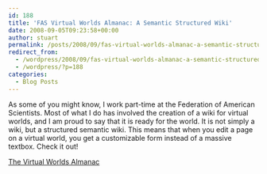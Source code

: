 ```yaml
---
id: 188
title: 'FAS Virtual Worlds Almanac: A Semantic Structured Wiki'
date: 2008-09-05T09:23:58+00:00
author: stuart
permalink: /posts/2008/09/fas-virtual-worlds-almanac-a-semantic-structured-wiki// 
redirect_from:
  - /wordpress/2008/09/fas-virtual-worlds-almanac-a-semantic-structured-wiki/
  - /wordpress/?p=188
categories:
  - Blog Posts
---
```

As some of you might know, I work part-time at the Federation of American Scientists. Most of what I do has involved the creation of a wiki for virtual worlds, and I am proud to say that it is ready for the world. It is not simply a wiki, but a structured semantic wiki. This means that when you edit a page on a virtual world, you get a customizable form instead of a massive textbox. Check it out! 

[The Virtual Worlds Almanac](http://vworld.fas.org)